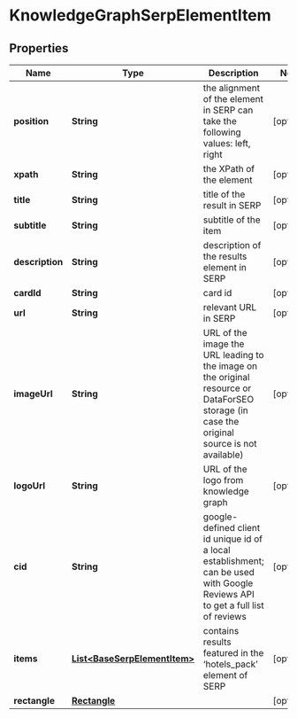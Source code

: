 

# KnowledgeGraphSerpElementItem


## Properties

| Name | Type | Description | Notes |
|------------ | ------------- | ------------- | -------------|
|**position** | **String** | the alignment of the element in SERP can take the following values: left, right |  [optional] |
|**xpath** | **String** | the XPath of the element |  [optional] |
|**title** | **String** | title of the result in SERP |  [optional] |
|**subtitle** | **String** | subtitle of the item |  [optional] |
|**description** | **String** | description of the results element in SERP |  [optional] |
|**cardId** | **String** | card id |  [optional] |
|**url** | **String** | relevant URL in SERP |  [optional] |
|**imageUrl** | **String** | URL of the image the URL leading to the image on the original resource or DataForSEO storage (in case the original source is not available) |  [optional] |
|**logoUrl** | **String** | URL of the logo from knowledge graph |  [optional] |
|**cid** | **String** | google-defined client id unique id of a local establishment; can be used with Google Reviews API to get a full list of reviews |  [optional] |
|**items** | [**List&lt;BaseSerpElementItem&gt;**](BaseSerpElementItem.md) | contains results featured in the ‘hotels_pack’ element of SERP |  [optional] |
|**rectangle** | [**Rectangle**](Rectangle.md) |  |  [optional] |



